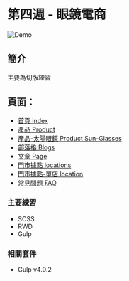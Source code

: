 # 第四週 - 眼鏡電商

![Demo](https://i.imgur.com/jTJ0YpZ.png)
## 簡介
主要為切版練習
## 頁面：
- [首頁 index](https://haroldzhen.github.io/front-design-course-week4-optical)
- [產品 Product](https://haroldzhen.github.io/front-design-course-week4-optical/product.html)
- [產品-太陽眼鏡 Product Sun-Glasses](https://haroldzhen.github.io/front-design-course-week4-optical/product-sun.html)
- [部落格 Blogs](https://haroldzhen.github.io/front-design-course-week4-optical/blog.html)
- [文章 Page](https://haroldzhen.github.io/front-design-course-week4-optical/blog-content.html)
- [門市據點 locations](https://haroldzhen.github.io/front-design-course-week4-optical/location.html)
- [門市據點-單店 location](https://haroldzhen.github.io/front-design-course-week4-optical/location-2.html)
- [常見問題 FAQ](https://haroldzhen.github.io/front-design-course-week4-optical/faq.html)


### 主要練習
+ SCSS
+ RWD
+ Gulp

### 相關套件
- Gulp v4.0.2
